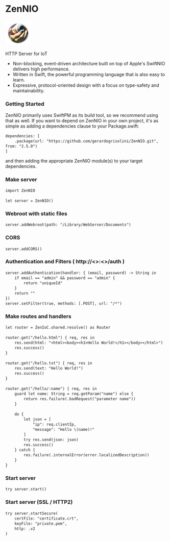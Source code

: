 # ZenNIO

<img src="https://github.com/gerardogrisolini/ZenRetail/blob/master/Assets/logo.png?raw=true" width="80" alt="ZenRetail - RMS" />

HTTP Server for IoT

<ul>
<li>Non-blocking, event-driven architecture built on top of Apple's SwiftNIO delivers high performance.</li>
<li>Written in Swift, the powerful programming language that is also easy to learn.</li>
<li>Expressive, protocol-oriented design with a focus on type-safety and maintainability.</li>
</ul>


### Getting Started

ZenNIO primarily uses SwiftPM as its build tool, so we recommend using that as well. If you want to depend on ZenNIO in your own project, it's as simple as adding a dependencies clause to your Package.swift:
```
dependencies: [
    .package(url: "https://github.com/gerardogrisolini/ZenNIO.git", from: "2.5.0")
]
```
and then adding the appropriate ZenNIO module(s) to your target dependencies.


### Make server
```
import ZenNIO

let server = ZenNIO()
```

### Webroot with static files
```
server.addWebroot(path: "/Library/WebServer/Documents")
```

### CORS
```
server.addCORS()
```

### Authentication and Filters ( http://<<host>>:<<port>>/auth )

```
server.addAuthentication(handler: { (email, password) -> String in
    if email == "admin" && password == "admin" {
        return "uniqueId"
    }
    return ""
})
server.setFilter(true, methods: [.POST], url: "/*")
```

### Make routes and handlers

```
let router = ZenIoC.shared.resolve() as Router

router.get("/hello.html") { req, res in
    res.send(html: "<html><body><h1>Hello World!</h1></body></html>")
    res.success()
}

router.get("/hello.txt") { req, res in
    res.send(text: "Hello World!")
    res.success()
}

router.get("/hello/:name") { req, res in
    guard let name: String = req.getParam("name") else {
        return res.failure(.badRequest("parameter name"))
    }

    do {
        let json = [
            "ip": req.clientIp,
            "message": "Hello \(name)!"
        ]
        try res.send(json: json)
        res.success()
    } catch {
        res.failure(.internalError(error.localizedDescription))
    }
}
```

### Start server

```
try server.start()
```

### Start server (SSL / HTTP2)

```
try server.startSecure(
    certFile: "certificate.crt",
    keyFile: "private.pem",
    http: .v2
)
```
